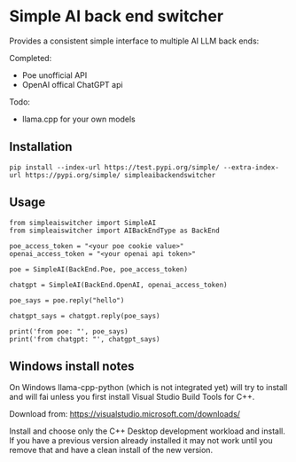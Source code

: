 # Simple AI back end switcher

Provides a consistent simple interface to multiple AI LLM back ends:

Completed:
- Poe unofficial API
- OpenAI offical ChatGPT api


Todo:
- llama.cpp for your own models

## Installation

`pip install --index-url https://test.pypi.org/simple/ --extra-index-url https://pypi.org/simple/ simpleaibackendswitcher `

## Usage

```
from simpleaiswitcher import SimpleAI
from simpleaiswitcher import AIBackEndType as BackEnd

poe_access_token = "<your poe cookie value>"
openai_access_token = "<your openai api token>"

poe = SimpleAI(BackEnd.Poe, poe_access_token)

chatgpt = SimpleAI(BackEnd.OpenAI, openai_access_token)

poe_says = poe.reply("hello")

chatgpt_says = chatgpt.reply(poe_says)

print('from poe: "', poe_says)
print('from chatgpt: "', chatgpt_says)
```


## Windows install notes

On Windows llama-cpp-python (which is not integrated yet) will try to install and will fai
unless you first install Visual Studio Build Tools for C++.

Download from: https://visualstudio.microsoft.com/downloads/

Install and choose only the C++ Desktop development workload and install.  If you have a previous 
version already installed it may not work until you remove that and have a clean install of the
new version.
